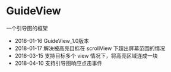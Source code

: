 # GuideView

一个引导图的框架

* 2018-01-16 GuideView_1.0版本
* 2018-01-17 解决被高亮目标在 scrollView 下超出屏幕范围的情况
* 2018-03-15 支持目标多个 view 情况下，将高亮区域连成一块
* 2018-04-10 支持引导图响应点击事件